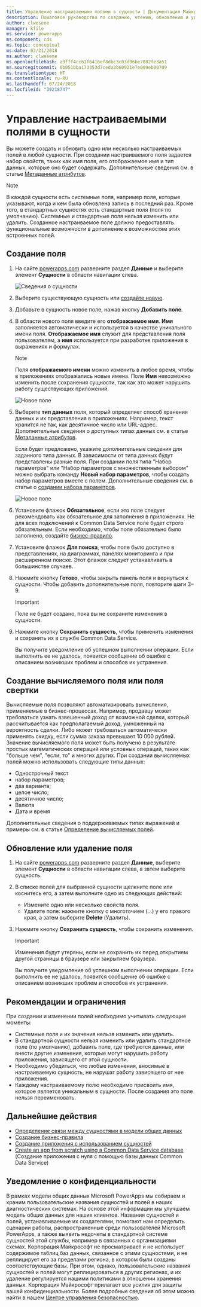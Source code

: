 ```yaml
---
title: Управление настраиваемыми полями в сущности | Документация Майкрософт
description: Пошаговое руководство по созданию, чтению, обновлению и удалению настраиваемых полей сущности в службе Common Data Service (CDS) для приложений.
author: clwesene
manager: kfile
ms.service: powerapps
ms.component: cds
ms.topic: conceptual
ms.date: 03/21/2018
ms.author: clwesene
ms.openlocfilehash: a9fff4cc61f6416ef8dbc3c03d96be7082fe3a51
ms.sourcegitcommit: 0b051bba173353d7ceda3b60921e7e009eb00709
ms.translationtype: HT
ms.contentlocale: ru-RU
ms.lasthandoff: 07/24/2018
ms.locfileid: "39218747"
---
```

# <a name="manage-custom-fields-in-an-entity"></a>Управление настраиваемыми полями в сущности
Вы можете создать и обновить одно или несколько настраиваемых полей в любой сущности. При создании настраиваемого поля задается набор свойств, таких как имя поля, его отображаемое имя и тип данных, которые оно будет содержать. Дополнительные сведения см. в статье [Метаданные атрибутов](../../developer/common-data-service/entity-attribute-metadata.md).

> [!NOTE]
> В каждой сущности есть системные поля, например поля, которые указывают, когда и кем была обновлена запись в последний раз. Кроме того, в стандартных сущностях есть стандартные поля (поля по умолчанию). Системные и стандартные поля нельзя изменить или удалить. Созданное настраиваемое поле должно предоставлять функциональные возможности в дополнение к возможностям этих встроенных полей.

## <a name="create-a-field"></a>Создание поля
1. На сайте [powerapps.com](https://web.powerapps.com?utm_source=padocs&utm_medium=linkinadoc&utm_campaign=referralsfromdoc) разверните раздел **Данные** и выберите элемент **Сущности** в области навигации слева.

    ![Сведения о сущности](./media/data-platform-cds-create-entity/entitylist.png "Список сущностей")

2. Выберите существующую сущность или [создайте новую](data-platform-create-entity.md).

3. Добавьте в сущность новое поле, нажав кнопку **Добавить поле**.

4. В области нового поля введите его **отображаемое имя**. **Имя** заполняется автоматически и используется в качестве уникального имени поля. **Отображаемое имя** служит для представления поля пользователям, а **имя** используется при разработке приложения в выражениях и формулах.

    > [!NOTE]
    > Поля **отображаемого имени** можно изменить в любое время, чтобы в приложениях отображались новые имена. Поле **Имя** невозможно изменить после сохранения сущности, так как это может нарушить работу существующих приложений.

    ![Новое поле](./media/data-platform-cds-create-entity/newfieldpanel.png "Область нового поля")

5. Выберите **тип данных** поля, который определяет способ хранения данных и их представления в приложениях. Например, текст хранится не так, как десятичное число или URL-адрес. Дополнительные сведения о доступных типах данных см. в статье [Метаданные атрибутов](../../developer/common-data-service/entity-attribute-metadata.md).

    Если будет предложено, укажите дополнительные сведения для заданного типа данных. В зависимости от типа данных будут представлены разные поля. При создании поля типа "Набор параметров" или "Набор параметров с множественным выбором" можно выбрать команду **Новый набор параметров**, чтобы создать набор параметров вместе с полем. Дополнительные сведения см. в статье о [создании набора параметров](custom-picklists.md).

    ![Новое поле](./media/data-platform-cds-create-entity/newfieldpanel-2.png "Область нового поля")


7. Установите флажок **Обязательное**, если это поле следует рекомендовать как обязательное для заполнения в приложениях. Не для всех подключений к Common Data Service поле будет строго обязательным. Если необходимо, чтобы поле обязательно было заполнено, создайте [бизнес-правило](data-platform-create-business-rule.md).

8. Установите флажок **Для поиска**, чтобы поле было доступно в представлениях, на диаграммах, панелях мониторинга и при расширенном поиске. Этот флажок следует устанавливать в большинстве случаев.

9. Нажмите кнопку **Готово**, чтобы закрыть панель поля и вернуться к сущности. Чтобы добавить дополнительные поля, повторите шаги 3–9.
   
    > [!IMPORTANT]
    > Поле не будет создано, пока вы не сохраните изменения в сущности.

10. Нажмите кнопку **Сохранить сущность**, чтобы применить изменения и сохранить их в службе Common Data Service.

    Вы получите уведомление об успешном выполнении операции. Если выполнить ее не удалось, появится сообщение об ошибке с описанием возникших проблем и способов их устранения.

## <a name="create-a-calculated-or-roll-up-field"></a>Создание вычисляемого поля или поля свертки
Вычисляемые поля позволяют автоматизировать вычисления, применяемые в бизнес-процессах. Например, продавцу может требоваться узнать взвешенный доход от возможной сделки, который рассчитывается как предполагаемый доход, умноженный на вероятность сделки. Либо может требоваться автоматически применять скидку, если сумма заказа превышает 10 000 рублей. Значение вычисляемого поля может быть получено в результате простых математических операций или условных операций, таких как "больше чем", "если, то" и многих других. При создании вычисляемых полей можно использовать следующие типы данных:

* Однострочный текст
* набор параметров;
* два варианта;
* целое число;
* десятичное число;
* Валюта
* Дата и время

Дополнительные сведения о поддерживаемых типах выражений и примеры см. в статье [Определение вычисляемых полей](/dynamics365/customer-engagement/customize/define-calculated-fields).

## <a name="update-or-delete-a-field"></a>Обновление или удаление поля
1. На сайте [powerapps.com](https://web.powerapps.com?utm_source=padocs&utm_medium=linkinadoc&utm_campaign=referralsfromdoc) разверните раздел **Данные**, выберите элемент **Сущности** в области навигации слева, а затем выберите сущность.
2. В списке полей для выбранной сущности щелкните поле или коснитесь его, а затем выполните одно из следующих действий:
   
   * Измените одно или несколько свойств поля.
   * Удалите поле: нажмите кнопку с многоточием (...) у его правого края, а затем выберите **Delete** (Удалить).

3. Нажмите кнопку **Сохранить сущность**, чтобы сохранить изменения.
   
    > [!IMPORTANT]
    > Изменения будут утеряны, если не сохранить их перед открытием другой страницы в браузере или закрытием браузера.

    Вы получите уведомление об успешном выполнении операции. Если выполнить ее не удалось, появится сообщение об ошибке с описанием возникших проблем и способов их устранения.

## <a name="best-practices-and-restrictions"></a>Рекомендации и ограничения
При создании и изменении полей необходимо учитывать следующие моменты:

* Системные поля и их значения нельзя изменить или удалить.
* В стандартной сущности нельзя изменить или удалить стандартное поле (по умолчанию), добавить поле, где требуются данные, или внести другие изменения, которые могут нарушить работу приложения, зависящего от этой сущности.
* Необходимо убедиться, что любые изменения, вносимые в настраиваемую сущность, не нарушат работу зависящего от нее приложения.
* Каждому настраиваемому полю необходимо присвоить имя, которое является уникальным в сущности. После создания это поле нельзя переименовать.

## <a name="next-steps"></a>Дальнейшие действия
* [Определение связи между сущностями в модели общих данных](data-platform-entity-lookup.md)
* [Создание бизнес-правила](data-platform-create-business-rule.md)
* [Создание приложения с использованием сущностей](../canvas-apps/data-platform-create-app.md)
* [Create an app from scratch using a Common Data Service database](../canvas-apps/data-platform-create-app-scratch.md) (Создание приложения с нуля с помощью базы данных Common Data Service)

## <a name="privacy-notice"></a>Уведомление о конфиденциальности
В рамках модели общих данных Microsoft PowerApps мы собираем и храним пользовательские названия сущностей и полей в наших диагностических системах.  На основе этой информации мы улучшаем модель общих данных для наших клиентов. Названия сущностей и полей, устанавливаемые их создателями, помогают нам определить сценарии работы, распространенные среди пользователей Microsoft PowerApps, а также выявить недочеты в стандартной системе сущностей этой службы, например в связанных с организациями схемах. Корпорация Майкрософт не просматривает и не использует содержимое таблиц баз данных, связанное с этими сущностями, и не реплицирует его за пределами региона, в котором были созданы соответствующие базы. При этом, однако, пользовательские названия сущностей и полей могут реплицироваться в других регионах, и их удаление регулируется нашими политиками в отношении хранения данных. Корпорация Майкрософт прилагает все усилия для защиты вашей конфиденциальности. Более подробные сведения об этом можно найти в нашем [Центре управления безопасностью](https://www.microsoft.com/trustcenter/Privacy/default.aspx).


